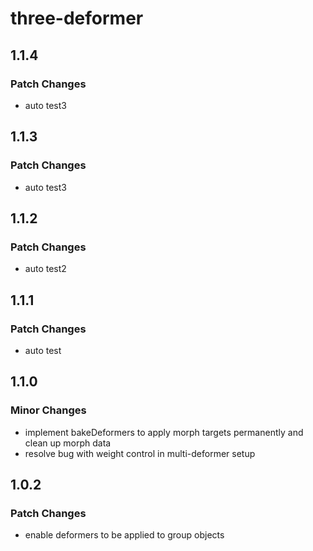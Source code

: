 # three-deformer

## 1.1.4

### Patch Changes

- auto test3

## 1.1.3

### Patch Changes

- auto test3

## 1.1.2

### Patch Changes

- auto test2

## 1.1.1

### Patch Changes

- auto test

## 1.1.0

### Minor Changes

- implement bakeDeformers to apply morph targets permanently and clean up morph data
- resolve bug with weight control in multi-deformer setup

## 1.0.2

### Patch Changes

- enable deformers to be applied to group objects
